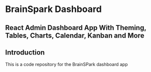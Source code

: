 # BrainSpark Dashboard
## React Admin Dashboard App With Theming, Tables, Charts, Calendar, Kanban and More

## Introduction
This is a code repository for the BrainSPark dashboard app

